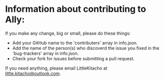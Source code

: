# Information about contributing to Ally:

If you make any change, big or small, please do these things:

* Add your GitHub name to the 'contributers' array in info.json.
* Add the name of the person(s) who discoverd the issue you fixed in the 'bug-trackers' array in info.json.
* Check your fork for issues before submitting a pull request.

If you need anything, please email LittleKitacho at [little.kitacho@outlook.com](mailto://little.kitacho@outlook.com).